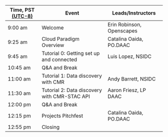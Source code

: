 | Time, PST [(UTC-8)](https://www.timeanddate.com/time/zones/pst) | Event | Leads/Instructors |
|------|-------|-------------------|
| 9:00 am | Welcome | Erin Robinson, Openscapes |
| 9:25 am | Cloud Paradigm Overview | Catalina Oaida, PO.DAAC |
| 9:45 am | Tutorial 0: Getting set up and connected | Luis Lopez, NSIDC |
| 10:45 am | Q&A and Break|  |
| 11:00 am | Tutorial 1: Data discovery with CMR | Andy Barrett, NSIDC |
| 11:30 am | Tutorial 2: Data discovery with CMR-STAC API | Aaron Friesz, LP DAAC |
| 12:00 pm | Q&A and Break|  |
| 12:15 pm | Projects Pitchfest | Catalina Oaida, PO.DAAC |
| 12:55 pm | Closing |                   |
